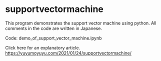 # supportvectormachine

This program demonstrates the support vector machine using python. All comments in the code are written in Japanese.

Code: demo_of_support_vector_machine.ipynb

Click here for an explanatory article. https://yuyumoyuyu.com/2021/01/24/supportvectormachine/
